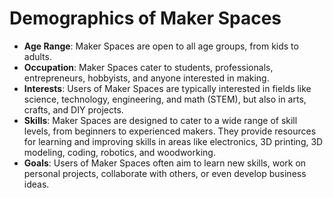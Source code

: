 # Demographics of Maker Spaces

- **Age Range**: Maker Spaces are open to all age groups, from kids to adults.
- **Occupation**: Maker Spaces cater to students, professionals, entrepreneurs, hobbyists, and anyone interested in making.
- **Interests**: Users of Maker Spaces are typically interested in fields like science, technology, engineering, and math (STEM), but also in arts, crafts, and DIY projects.
- **Skills**: Maker Spaces are designed to cater to a wide range of skill levels, from beginners to experienced makers. They provide resources for learning and improving skills in areas like electronics, 3D printing, 3D modeling, coding, robotics, and woodworking.
- **Goals**: Users of Maker Spaces often aim to learn new skills, work on personal projects, collaborate with others, or even develop business ideas.
